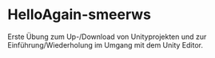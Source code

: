 # HelloAgain-smeerws

Erste Übung zum Up-/Download von Unityprojekten und zur Einführung/Wiederholung im Umgang mit dem Unity Editor. 
